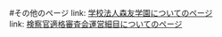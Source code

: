 #その他のページ
link: [学校法人森友学園についてのページ](https://e-p-i.github.io/others/moritomogakuen/index.html)  
link: [検察官適格審査会運営細目についてのページ](https://e-p-i.github.io/others/kensatsukantekikakushinsakaiuneisaimoku/index.html)  
